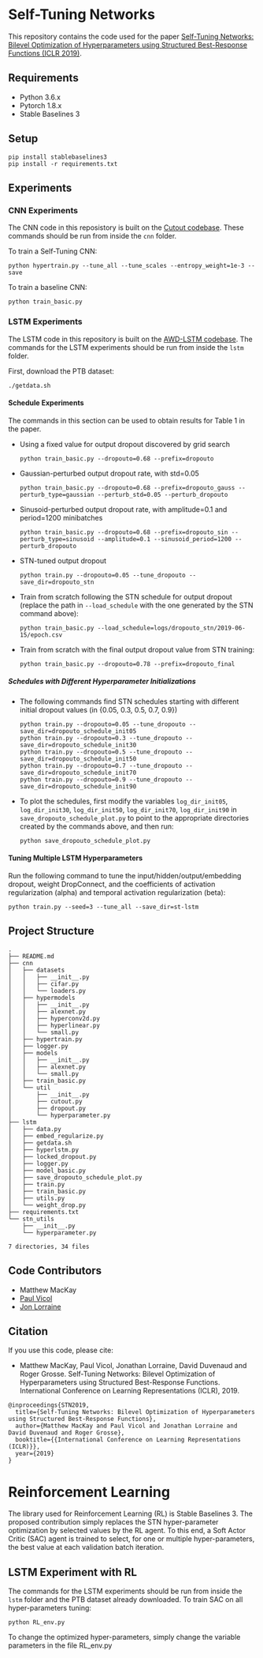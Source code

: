 # Self-Tuning Networks 

This repository contains the code used for the paper [Self-Tuning Networks: Bilevel Optimization of Hyperparameters using Structured Best-Response Functions (ICLR 2019)](https://arxiv.org/abs/1903.03088).


## Requirements

* Python 3.6.x
* Pytorch 1.8.x
* Stable Baselines 3 


## Setup

```
pip install stablebaselines3
pip install -r requirements.txt
```


## Experiments

### CNN Experiments

The CNN code in this reposistory is built on the [Cutout codebase](https://github.com/uoguelph-mlrg/Cutout).
These commands should be run from inside the `cnn` folder.

To train a Self-Tuning CNN:
```
python hypertrain.py --tune_all --tune_scales --entropy_weight=1e-3 --save
```

To train a baseline CNN:
```
python train_basic.py
```


### LSTM Experiments

The LSTM code in this repository is built on the [AWD-LSTM codebase](https://github.com/salesforce/awd-lstm-lm).
The commands for the LSTM experiments should be run from inside the `lstm` folder.

First, download the PTB dataset:
```
./getdata.sh
```

#### Schedule Experiments

The commands in this section can be used to obtain results for Table 1 in the paper.

* Using a fixed value for output dropout discovered by grid search
    ```
    python train_basic.py --dropouto=0.68 --prefix=dropouto
    ```

* Gaussian-perturbed output dropout rate, with std=0.05
    ```
    python train_basic.py --dropouto=0.68 --prefix=dropouto_gauss --perturb_type=gaussian --perturb_std=0.05 --perturb_dropouto
    ```

* Sinusoid-perturbed output dropout rate, with amplitude=0.1 and period=1200 minibatches
    ```
    python train_basic.py --dropouto=0.68 --prefix=dropouto_sin --perturb_type=sinusoid --amplitude=0.1 --sinusoid_period=1200 --perturb_dropouto
    ```

* STN-tuned output dropout
    ```
    python train.py --dropouto=0.05 --tune_dropouto --save_dir=dropouto_stn
    ```

* Train from scratch following the STN schedule for output dropout (replace the path in `--load_schedule` with the one generated by the STN command above):
    ```
    python train_basic.py --load_schedule=logs/dropouto_stn/2019-06-15/epoch.csv
    ```

* Train from scratch with the final output dropout value from STN training:
    ```
    python train_basic.py --dropouto=0.78 --prefix=dropouto_final
    ```


##### Schedules with Different Hyperparameter Initializations

* The following commands find STN schedules starting with different initial dropout values (in {0.05, 0.3, 0.5, 0.7, 0.9})
    ```
    python train.py --dropouto=0.05 --tune_dropouto --save_dir=dropouto_schedule_init05
    python train.py --dropouto=0.3 --tune_dropouto --save_dir=dropouto_schedule_init30
    python train.py --dropouto=0.5 --tune_dropouto --save_dir=dropouto_schedule_init50
    python train.py --dropouto=0.7 --tune_dropouto --save_dir=dropouto_schedule_init70
    python train.py --dropouto=0.9 --tune_dropouto --save_dir=dropouto_schedule_init90
    ```

* To plot the schedules, first modify the variables `log_dir_init05`, `log_dir_init30`, `log_dir_init50`, `log_dir_init70`, `log_dir_init90` in `save_dropouto_schedule_plot.py` to point to the appropriate directories created by the commands above, and then run:
    ```
    python save_dropouto_schedule_plot.py
    ```


#### Tuning Multiple LSTM Hyperparameters

Run the following command to tune the input/hidden/output/embedding dropout, weight DropConnect, and the coefficients of activation regularization (alpha) and temporal activation regularization (beta):
```
python train.py --seed=3 --tune_all --save_dir=st-lstm
```


## Project Structure
```
.
├── README.md
├── cnn
│   ├── datasets
│   │   ├── __init__.py
│   │   ├── cifar.py
│   │   └── loaders.py
│   ├── hypermodels
│   │   ├── __init__.py
│   │   ├── alexnet.py
│   │   ├── hyperconv2d.py
│   │   ├── hyperlinear.py
│   │   └── small.py
│   ├── hypertrain.py
│   ├── logger.py
│   ├── models
│   │   ├── __init__.py
│   │   ├── alexnet.py
│   │   └── small.py
│   ├── train_basic.py
│   └── util
│       ├── __init__.py
│       ├── cutout.py
│       ├── dropout.py
│       └── hyperparameter.py
├── lstm
│   ├── data.py
│   ├── embed_regularize.py
│   ├── getdata.sh
│   ├── hyperlstm.py
│   ├── locked_dropout.py
│   ├── logger.py
│   ├── model_basic.py
│   ├── save_dropouto_schedule_plot.py
│   ├── train.py
│   ├── train_basic.py
│   ├── utils.py
│   └── weight_drop.py
├── requirements.txt
└── stn_utils
    ├── __init__.py
    └── hyperparameter.py

7 directories, 34 files
```


## Code Contributors

* Matthew MacKay
* [Paul Vicol](https://www.paulvicol.com)
* [Jon Lorraine](https://www.cs.toronto.edu/~lorraine/index.html)


## Citation

If you use this code, please cite:

* Matthew MacKay, Paul Vicol, Jonathan Lorraine, David Duvenaud and Roger Grosse. Self-Tuning Networks: Bilevel Optimization of Hyperparameters using Structured Best-Response Functions. International Conference on Learning Representations (ICLR), 2019.

```
@inproceedings{STN2019,
  title={Self-Tuning Networks: Bilevel Optimization of Hyperparameters using Structured Best-Response Functions},
  author={Matthew MacKay and Paul Vicol and Jonathan Lorraine and David Duvenaud and Roger Grosse},
  booktitle={{International Conference on Learning Representations (ICLR)}},
  year={2019}
}
```


# Reinforcement Learning

The library used for Reinforcement Learning (RL) is Stable Baselines 3. The proposed contribution simply replaces the STN hyper-parameter optimization by selected values by the RL agent. To this end, a Soft Actor Critic (SAC) agent is trained to select, for one or multiple hyper-parameters, the best value at each validation batch iteration.

## LSTM Experiment with RL

The commands for the LSTM experiments should be run from inside the `lstm` folder and the PTB dataset already downloaded.
To train SAC on all hyper-parameters tuning:
```
python RL_env.py
```

To change the optimized hyper-parameters, simply change the variable parameters in the file RL_env.py